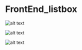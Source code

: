 # FrontEnd_listbox

![alt text](https://imgur.com/zQGsmxz.png)

![alt text](https://imgur.com/ORNSypr.png)


![alt text](https://imgur.com/8sG0Qa8.png)
